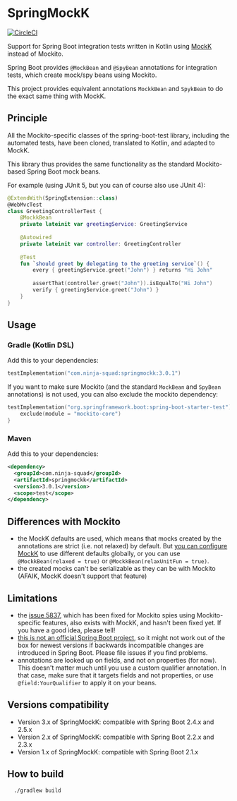 # SpringMockK

[![CircleCI](https://circleci.com/gh/Ninja-Squad/springmockk.svg?style=svg)](https://circleci.com/gh/Ninja-Squad/springmockk)

Support for Spring Boot integration tests written in Kotlin using [MockK](https://mockk.io/) instead of Mockito.
 
Spring Boot provides `@MockBean` and `@SpyBean` annotations for integration tests, which create mock/spy beans using Mockito.

This project provides equivalent annotations `MockkBean` and `SpykBean` to do the exact same thing with MockK.

## Principle

All the Mockito-specific classes of the spring-boot-test library, including the automated tests, have been cloned, translated to Kotlin, and adapted to MockK.

This library thus provides the same functionality as the standard Mockito-based Spring Boot mock beans.

For example (using JUnit 5, but you can of course also use JUnit 4):

```kotlin
@ExtendWith(SpringExtension::class)
@WebMvcTest
class GreetingControllerTest {
    @MockkBean
    private lateinit var greetingService: GreetingService
    
    @Autowired
    private lateinit var controller: GreetingController
    
    @Test
    fun `should greet by delegating to the greeting service`() {
        every { greetingService.greet("John") } returns "Hi John"
        
        assertThat(controller.greet("John")).isEqualTo("Hi John")
        verify { greetingService.greet("John") }
    }
}
```

## Usage

### Gradle (Kotlin DSL)

Add this to your dependencies:
```kotlin
testImplementation("com.ninja-squad:springmockk:3.0.1")
```

If you want to make sure Mockito (and the standard `MockBean` and `SpyBean` annotations) is not used, you can also exclude the mockito dependency:
```kotlin
testImplementation("org.springframework.boot:spring-boot-starter-test") {
    exclude(module = "mockito-core")
}
```

### Maven

Add this to your dependencies:
```xml
<dependency>
  <groupId>com.ninja-squad</groupId>
  <artifactId>springmockk</artifactId>
  <version>3.0.1</version>
  <scope>test</scope>
</dependency>
```

## Differences with Mockito

 - the MockK defaults are used, which means that mocks created by the annotations are strict (i.e. not relaxed) by default. But [you can configure MockK](https://mockk.io/#settings-file) to use different defaults globally, or you can use `@MockkBean(relaxed = true)` or `@MockkBean(relaxUnitFun = true)`. 
 - the created mocks can't be serializable as they can be with Mockito (AFAIK, MockK doesn't support that feature)


## Limitations
 - the [issue 5837](https://github.com/spring-projects/spring-boot/issues/5837), which has been fixed for Mockito spies using Mockito-specific features, also exists with MockK, and hasn't been fixed yet. 
   If you have a good idea, please tell!
 - [this is not an official Spring Boot project](https://github.com/spring-projects/spring-boot/issues/15749), so it might not work out of the box for newest versions if backwards incompatible changes are introduced in Spring Boot. 
 Please file issues if you find problems.
 - annotations are looked up on fields, and not on properties (for now). 
   This doesn't matter much until you use a custom qualifier annotation.
   In that case, make sure that it targets fields and not properties, or use `@field:YourQualifier` to apply it on your beans.

## Versions compatibility

 - Version 3.x of SpringMockK: compatible with Spring Boot 2.4.x and 2.5.x
 - Version 2.x of SpringMockK: compatible with Spring Boot 2.2.x and 2.3.x
 - Version 1.x of SpringMockK: compatible with Spring Boot 2.1.x 
 
## How to build

```
  ./gradlew build
```
